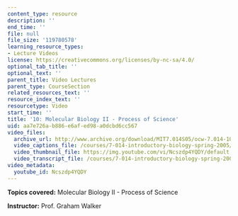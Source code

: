 ```yaml
---
content_type: resource
description: ''
end_time: ''
file: null
file_size: '119780578'
learning_resource_types:
- Lecture Videos
license: https://creativecommons.org/licenses/by-nc-sa/4.0/
optional_tab_title: ''
optional_text: ''
parent_title: Video Lectures
parent_type: CourseSection
related_resources_text: ''
resource_index_text: ''
resourcetype: Video
start_time: ''
title: '10: Molecular Biology II - Process of Science'
uid: aa7e726a-b886-e6af-ed98-a0dcbd6cc567
video_files:
  archive_url: http://www.archive.org/download/MIT7.014S05/ocw-7.014-10-23feb05-220k.mp4
  video_captions_file: /courses/7-014-introductory-biology-spring-2005/e38dc76d70aa53e1b29e281863657b0b_Ncszdp4YQDY.vtt
  video_thumbnail_file: https://img.youtube.com/vi/Ncszdp4YQDY/default.jpg
  video_transcript_file: /courses/7-014-introductory-biology-spring-2005/b47d77e83e690e047f0e00c6e6cbf42c_Ncszdp4YQDY.pdf
video_metadata:
  youtube_id: Ncszdp4YQDY
---
```


**Topics covered:** Molecular Biology II - Process of Science  
  
**Instructor:** Prof. Graham Walker

